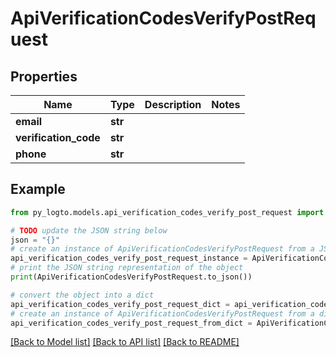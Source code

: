# ApiVerificationCodesVerifyPostRequest


## Properties

Name | Type | Description | Notes
------------ | ------------- | ------------- | -------------
**email** | **str** |  | 
**verification_code** | **str** |  | 
**phone** | **str** |  | 

## Example

```python
from py_logto.models.api_verification_codes_verify_post_request import ApiVerificationCodesVerifyPostRequest

# TODO update the JSON string below
json = "{}"
# create an instance of ApiVerificationCodesVerifyPostRequest from a JSON string
api_verification_codes_verify_post_request_instance = ApiVerificationCodesVerifyPostRequest.from_json(json)
# print the JSON string representation of the object
print(ApiVerificationCodesVerifyPostRequest.to_json())

# convert the object into a dict
api_verification_codes_verify_post_request_dict = api_verification_codes_verify_post_request_instance.to_dict()
# create an instance of ApiVerificationCodesVerifyPostRequest from a dict
api_verification_codes_verify_post_request_from_dict = ApiVerificationCodesVerifyPostRequest.from_dict(api_verification_codes_verify_post_request_dict)
```
[[Back to Model list]](../README.md#documentation-for-models) [[Back to API list]](../README.md#documentation-for-api-endpoints) [[Back to README]](../README.md)



